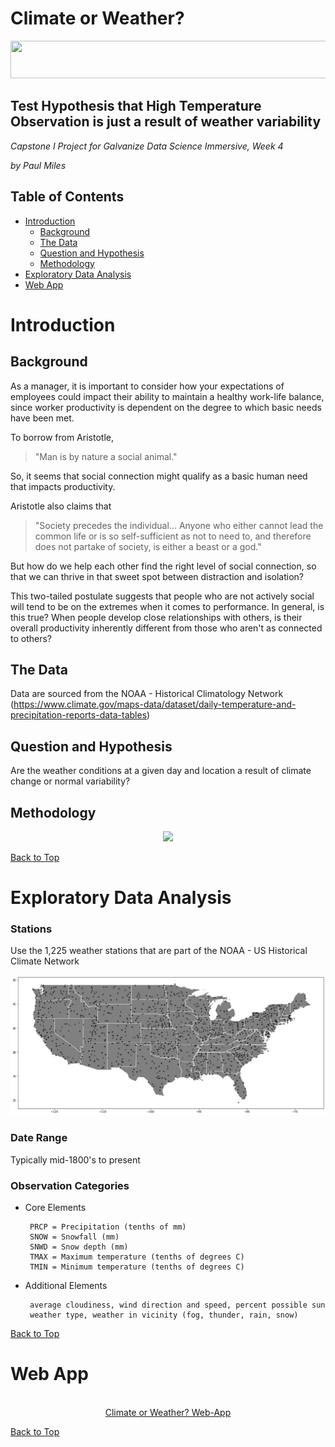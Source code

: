 # Climate or Weather?

<p align="center">
  <img src="images/header.jpg" width = 900 height = 60>
</p>

## Test Hypothesis that High Temperature Observation is just a result of weather variability

*Capstone I Project for Galvanize Data Science Immersive, Week 4*

*by Paul Miles*


## Table of Contents
- [Introduction](#introduction)
  - [Background](#background)
  - [The Data](#the-data)
  - [Question and Hypothesis](#question-and-hypothesis)
  - [Methodology](#methodology)
- [Exploratory Data Analysis](#exploratory-data-analysis)
- [Web App](#web-app)


# Introduction

## Background

As a manager, it is important to consider how your expectations of employees could impact their ability to maintain a healthy work-life balance, since worker productivity is dependent on the degree to which basic needs have been met.

To borrow from Aristotle,
> "Man is by nature a social animal."

So, it seems that social connection might qualify as a basic human need that impacts productivity.

Aristotle also claims that
> "Society precedes the individual... Anyone who either cannot lead the common life or is so self-sufficient as not to need to, and therefore does not partake of society, is either a beast or a god."

But how do we help each other find the right level of social connection, so that we can thrive in that sweet spot between distraction and isolation?

This two-tailed postulate suggests that people who are not actively social will tend to be on the extremes when it comes to performance. In general, is this true? When people develop close relationships with others, is their overall productivity inherently different from those who aren't as connected to others?

## The Data

Data are sourced from the NOAA - Historical Climatology Network
(https://www.climate.gov/maps-data/dataset/daily-temperature-and-precipitation-reports-data-tables)


## Question and Hypothesis

Are the weather conditions at a given day and location a result of climate change or normal variability?

## Methodology

<p align="center">
  <img src="images/methodology.png" width = 800>
</p>

[Back to Top](#Table-of-Contents)

# Exploratory Data Analysis

### Stations

Use the 1,225 weather stations that are part of the NOAA - US Historical Climate Network

<p align="center">
  <img src="img/us_hcn_map.png" width = 800>
</p>


### Date Range

Typically mid-1800's to present

### Observation Categories

* Core Elements

       PRCP = Precipitation (tenths of mm)
       SNOW = Snowfall (mm)
       SNWD = Snow depth (mm)
       TMAX = Maximum temperature (tenths of degrees C)
       TMIN = Minimum temperature (tenths of degrees C)
* Additional Elements

       average cloudiness, wind direction and speed, percent possible sun
       weather type, weather in vicinity (fog, thunder, rain, snow)


[Back to Top](#Table-of-Contents)

# Web App

<p align="center">
    <br>
    <a href="http://3.134.110.25:8080/"> Climate or Weather? Web-App </a>
</p>

[Back to Top](#Table-of-Contents)